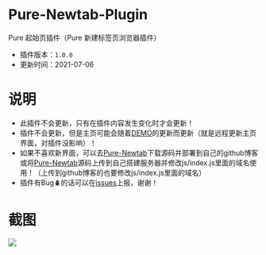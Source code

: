 # Pure-Newtab-Plugin
Pure 起始页插件（Pure 新建标签页浏览器插件）
- 插件版本：`1.0.0`
- 更新时间：2021-07-06

# 说明
- 此插件不会更新，只有在插件内容发生变化时才会更新！
- 插件不会更新，但是主页可能会随着[DEMO](http://xiaoji235.github.io)的更新而更新（就是远程更新主页界面，对插件没影响）！
- 如果不喜欢新界面，可以去[Pure-Newtab](https://github.com/xiaoji235/Pure-Newtab)下载源码并部署到自己的github博客或将[Pure-Newtab](https://github.com/xiaoji235/Pure-Newtab)源码上传到自己搭建服务器并修改js/index.js里面的域名使用！（上传到github博客的也要修改js/index.js里面的域名）
- 插件有Bug🪲的话可以在[issues](https://github.com/xiaoji235/Pure-Newtab-plugin/issues)上报，谢谢！

# 截图
![ ](https://dl.img.timecdn.cn/2021/07/06/preview.png)
